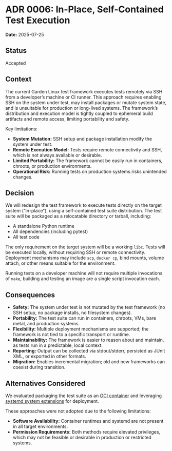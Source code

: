 # ADR 0006: In-Place, Self-Contained Test Execution

**Date:** 2025-07-25

## Status

Accepted

## Context

The current Garden Linux test framework executes tests remotely via SSH from a developer’s machine or CI runner. This approach requires enabling SSH on the system under test, may install packages or mutate system state, and is unsuitable for production or long-lived systems. The framework’s distribution and execution model is tightly coupled to ephemeral build artifacts and remote access, limiting portability and safety.

Key limitations:
- **System Mutation:** SSH setup and package installation modify the system under test.
- **Remote Execution Model:** Tests require remote connectivity and SSH, which is not always available or desirable.
- **Limited Portability:** The framework cannot be easily run in containers, chroots, or production environments.
- **Operational Risk:** Running tests on production systems risks unintended changes.

## Decision

We will redesign the test framework to execute tests directly on the target system (“in-place”), using a self-contained test suite distribution. The test suite will be packaged as a relocatable directory or tarball, including:
- A standalone Python runtime
- All dependencies (including pytest)
- All test code

The only requirement on the target system will be a working `libc`. Tests will be executed locally, without requiring SSH or remote connectivity. Deployment mechanisms may include `scp`, `docker cp`, bind mounts, volume attach, or other means suitable for the environment.

Running tests on a developer machine will not require multiple invocations of `make`, building and testing an image are a single script invocation each.

## Consequences

- **Safety:** The system under test is not mutated by the test framework (no SSH setup, no package installs, no filesystem changes).
- **Portability:** The test suite can run in containers, chroots, VMs, bare metal, and production systems.
- **Flexibility:** Multiple deployment mechanisms are supported; the framework is not tied to a specific transport or runtime.
- **Maintainability:** The framework is easier to reason about and maintain, as tests run in a predictable, local context.
- **Reporting:** Output can be collected via stdout/stderr, persisted as JUnit XML, or exported in other formats.
- **Migration:** Enables incremental migration; old and new frameworks can coexist during transition.

## Alternatives Considered

We evaluated packaging the test suite as an [OCI container](https://opencontainers.org) and leveraging [systemd system extensions](https://www.freedesktop.org/software/systemd/man/latest/systemd-sysext.html) for deployment.

These approaches were not adopted due to the following limitations:
- **Software Availability:** Container runtimes and systemd are not present in all target environments.
- **Permission Requirements:** Both methods require elevated privileges, which may not be feasible or desirable in production or restricted systems.
